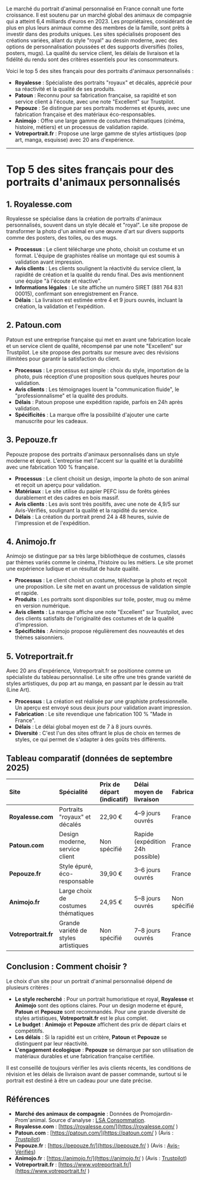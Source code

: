 Le marché du portrait d'animal personnalisé en France connaît une forte croissance. Il est soutenu par un marché global des animaux de compagnie qui a atteint 6,4 milliards d'euros en 2023. Les propriétaires, considérant de plus en plus leurs animaux comme des membres de la famille, sont prêts à investir dans des produits uniques. Les sites spécialisés proposent des créations variées, allant du style "royal" au dessin moderne, avec des options de personnalisation poussées et des supports diversifiés (toiles, posters, mugs). La qualité du service client, les délais de livraison et la fidélité du rendu sont des critères essentiels pour les consommateurs.

Voici le top 5 des sites français pour des portraits d'animaux personnalisés :

*   **Royalesse** : Spécialiste des portraits "royaux" et décalés, apprécié pour sa réactivité et la qualité de ses produits.
*   **Patoun** : Reconnu pour sa fabrication française, sa rapidité et son service client à l'écoute, avec une note "Excellent" sur Trustpilot.
*   **Pepouze** : Se distingue par ses portraits modernes et épurés, avec une fabrication française et des matériaux éco-responsables.
*   **Animojo** : Offre une large gamme de costumes thématiques (cinéma, histoire, métiers) et un processus de validation rapide.
*   **Votreportrait.fr** : Propose une large gamme de styles artistiques (pop art, manga, esquisse) avec 20 ans d'expérience.

---

# Top 5 des sites français pour des portraits d'animaux personnalisés

## 1. Royalesse.com

Royalesse se spécialise dans la création de portraits d'animaux personnalisés, souvent dans un style décalé et "royal". Le site propose de transformer la photo d'un animal en une œuvre d'art sur divers supports comme des posters, des toiles, ou des mugs.

*   **Processus** : Le client télécharge une photo, choisit un costume et un format. L'équipe de graphistes réalise un montage qui est soumis à validation avant impression.
*   **Avis clients** : Les clients soulignent la réactivité du service client, la rapidité de création et la qualité du rendu final. Des avis mentionnent une équipe "à l'écoute et réactive".
*   **Informations légales** : Le site affiche un numéro SIRET (881 764 831 00015), confirmant son enregistrement en France.
*   **Délais** : La livraison est estimée entre 4 et 9 jours ouvrés, incluant la création, la validation et l'expédition.

## 2. Patoun.com

Patoun est une entreprise française qui met en avant une fabrication locale et un service client de qualité, récompensé par une note "Excellent" sur Trustpilot. Le site propose des portraits sur mesure avec des révisions illimitées pour garantir la satisfaction du client.

*   **Processus** : Le processus est simple : choix du style, importation de la photo, puis réception d'une proposition sous quelques heures pour validation.
*   **Avis clients** : Les témoignages louent la "communication fluide", le "professionnalisme" et la qualité des produits.
*   **Délais** : Patoun propose une expédition rapide, parfois en 24h après validation.
*   **Spécificités** : La marque offre la possibilité d'ajouter une carte manuscrite pour les cadeaux.

## 3. Pepouze.fr

Pepouze propose des portraits d'animaux personnalisés dans un style moderne et épuré. L'entreprise met l'accent sur la qualité et la durabilité avec une fabrication 100 % française.

*   **Processus** : Le client choisit un design, importe la photo de son animal et reçoit un aperçu pour validation.
*   **Matériaux** : Le site utilise du papier PEFC issu de forêts gérées durablement et des cadres en bois massif.
*   **Avis clients** : Les avis sont très positifs, avec une note de 4,9/5 sur Avis-Vérifiés, soulignant la qualité et la rapidité du service.
*   **Délais** : La création du portrait prend 24 à 48 heures, suivie de l'impression et de l'expédition.

## 4. Animojo.fr

Animojo se distingue par sa très large bibliothèque de costumes, classés par thèmes variés comme le cinéma, l'histoire ou les métiers. Le site promet une expérience ludique et un résultat de haute qualité.

*   **Processus** : Le client choisit un costume, télécharge la photo et reçoit une proposition. Le site met en avant un processus de validation simple et rapide.
*   **Produits** : Les portraits sont disponibles sur toile, poster, mug ou même en version numérique.
*   **Avis clients** : La marque affiche une note "Excellent" sur Trustpilot, avec des clients satisfaits de l'originalité des costumes et de la qualité d'impression.
*   **Spécificités** : Animojo propose régulièrement des nouveautés et des thèmes saisonniers.

## 5. Votreportrait.fr

Avec 20 ans d'expérience, Votreportrait.fr se positionne comme un spécialiste du tableau personnalisé. Le site offre une très grande variété de styles artistiques, du pop art au manga, en passant par le dessin au trait (Line Art).

*   **Processus** : La création est réalisée par une graphiste professionnelle. Un aperçu est envoyé sous deux jours pour validation avant impression.
*   **Fabrication** : Le site revendique une fabrication 100 % "Made in France".
*   **Délais** : Le délai global moyen est de 7 à 8 jours ouvrés.
*   **Diversité** : C'est l'un des sites offrant le plus de choix en termes de styles, ce qui permet de s'adapter à des goûts très différents.

## Tableau comparatif (données de septembre 2025)

| Site | Spécialité | Prix de départ (indicatif) | Délai moyen de livraison | Fabrication | Avis notables |
| :--- | :--- | :--- | :--- | :--- | :--- |
| **Royalesse.com** | Portraits "royaux" et décalés | 22,90 € | 4–9 jours ouvrés | France | Service client réactif |
| **Patoun.com** | Design moderne, service client | Non spécifié | Rapide (expédition 24h possible) | France | "Excellent" sur Trustpilot |
| **Pepouze.fr** | Style épuré, éco-responsable | 39,90 € | 3–6 jours ouvrés | France | 4,9/5 sur Avis-Vérifiés |
| **Animojo.fr** | Large choix de costumes thématiques | 24,95 € | 5–8 jours ouvrés | Non spécifié | "Excellent" sur Trustpilot |
| **Votreportrait.fr** | Grande variété de styles artistiques | Non spécifié | 7–8 jours ouvrés | France | 20 ans d'expérience |

## Conclusion : Comment choisir ?

Le choix d'un site pour un portrait d'animal personnalisé dépend de plusieurs critères :

*   **Le style recherché** : Pour un portrait humoristique et royal, **Royalesse** et **Animojo** sont des options claires. Pour un design moderne et épuré, **Patoun** et **Pepouze** sont recommandés. Pour une grande diversité de styles artistiques, **Votreportrait.fr** est le plus complet.
*   **Le budget** : **Animojo** et **Pepouze** affichent des prix de départ clairs et compétitifs.
*   **Les délais** : Si la rapidité est un critère, **Patoun** et **Pepouze** se distinguent par leur réactivité.
*   **L'engagement écologique** : **Pepouze** se démarque par son utilisation de matériaux durables et une fabrication française certifiée.

Il est conseillé de toujours vérifier les avis clients récents, les conditions de révision et les délais de livraison avant de passer commande, surtout si le portrait est destiné à être un cadeau pour une date précise.

## Références

*   **Marché des animaux de compagnie** : Données de Promojardin-Prom'animal. Source d'analyse : [LSA Consommation](https://www.lsa-conso.fr/le-marche-des-animaux-de-compagnie-atteint-un-nouveau-sommet,466722 ).
*   **Royalesse.com** : [https://royalesse.com/](https://royalesse.com/ )
*   **Patoun.com** : [https://patoun.com/](https://patoun.com/ ) (Avis : [Trustpilot](https://fr.trustpilot.com/review/patoun.com ))
*   **Pepouze.fr** : [https://pepouze.fr/](https://pepouze.fr/ ) (Avis : [Avis-Vérifiés](https://www.avis-verifies.com/avis-clients/pepouze.fr ))
*   **Animojo.fr** : [https://animojo.fr/](https://animojo.fr/ ) (Avis : [Trustpilot](https://fr.trustpilot.com/review/animojo.fr ))
*   **Votreportrait.fr** : [https://www.votreportrait.fr/](https://www.votreportrait.fr/ )
